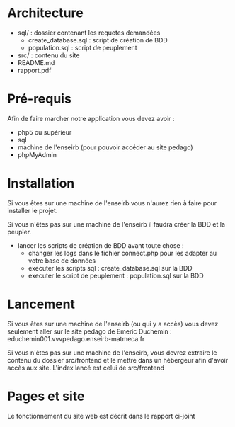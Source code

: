 # Architecture

- sql/ : dossier contenant les requetes demandées
  - create_database.sql : script de création de BDD
  - population.sql : script de peuplement
- src/ : contenu du site
- README.md
- rapport.pdf

# Pré-requis

Afin de faire marcher notre application vous devez avoir :
- php5 ou supérieur
- sql
- machine de l'enseirb (pour pouvoir accéder au site pedago)
- phpMyAdmin

# Installation

Si vous êtes sur une machine de l'enseirb vous n'aurez rien à faire pour installer le projet.

Si vous n'êtes pas sur une machine de l'enseirb il faudra créer la BDD et la peupler.
- lancer les scripts de création de BDD avant toute chose :
  - changer les logs dans le fichier connect.php pour les adapter au votre base de données
  - executer les scripts sql : create_database.sql sur la BDD
  - executer le script de peuplement : population.sql sur la BDD

# Lancement

Si vous êtes sur une machine de l'enseirb (ou qui y a accès) vous devez seulement aller sur le site pedago de Emeric Duchemin : educhemin001.vvvpedago.enseirb-matmeca.fr

Si vous n'êtes pas sur une machine de l'enseirb, vous devrez extraire le contenu du dossier src/frontend et le mettre dans un hébergeur afin d'avoir accès aux site.
L'index lancé est celui de src/frontend

# Pages et site

Le fonctionnement du site web est décrit dans le rapport ci-joint
